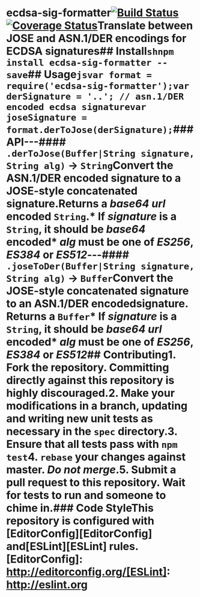 # ecdsa-sig-formatter[![Build Status](https://travis-ci.org/Brightspace/node-ecdsa-sig-formatter.svg?branch=master)](https://travis-ci.org/Brightspace/node-ecdsa-sig-formatter) [![Coverage Status](https://coveralls.io/repos/Brightspace/node-ecdsa-sig-formatter/badge.svg)](https://coveralls.io/r/Brightspace/node-ecdsa-sig-formatter)Translate between JOSE and ASN.1/DER encodings for ECDSA signatures## Install```shnpm install ecdsa-sig-formatter --save```## Usage```jsvar format = require('ecdsa-sig-formatter');var derSignature = '..'; // asn.1/DER encoded ecdsa signaturevar joseSignature = format.derToJose(derSignature);```### API---#### `.derToJose(Buffer|String signature, String alg)` -> `String`Convert the ASN.1/DER encoded signature to a JOSE-style concatenated signature.Returns a _base64 url_ encoded `String`.* If _signature_ is a `String`, it should be _base64_ encoded* _alg_ must be one of _ES256_, _ES384_ or _ES512_---#### `.joseToDer(Buffer|String signature, String alg)` -> `Buffer`Convert the JOSE-style concatenated signature to an ASN.1/DER encodedsignature. Returns a `Buffer`* If _signature_ is a `String`, it should be _base64 url_ encoded* _alg_ must be one of _ES256_, _ES384_ or _ES512_## Contributing1. **Fork** the repository. Committing directly against this repository is   highly discouraged.2. Make your modifications in a branch, updating and writing new unit tests   as necessary in the `spec` directory.3. Ensure that all tests pass with `npm test`4. `rebase` your changes against master. *Do not merge*.5. Submit a pull request to this repository. Wait for tests to run and someone   to chime in.### Code StyleThis repository is configured with [EditorConfig][EditorConfig] and[ESLint][ESLint] rules.[EditorConfig]: http://editorconfig.org/[ESLint]: http://eslint.org
